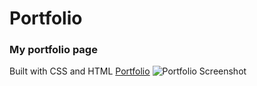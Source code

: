 # Portfolio
### My portfolio page
Built with CSS and HTML
[Portfolio](https://felicevalentine.github.io/portfolio/)
![Portfolio Screenshot](addlink)
